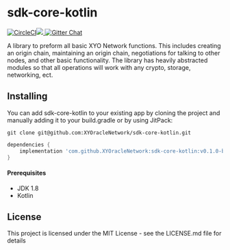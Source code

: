 # sdk-core-kotlin

[![CircleCI](https://circleci.com/gh/XYOracleNetwork/sdk-core-kotlin.svg?style=svg)](https://circleci.com/gh/XYOracleNetwork/sdk-core-kotlin)[![](https://jitpack.io/v/XYOracleNetwork/sdk-core-kotlin.svg)](https://jitpack.io/#XYOracleNetwork/sdk-core-kotlin)<a href="https://gitter.im/XYOracleNetwork/Dev"> <img alt="Gitter Chat" src="https://img.shields.io/gitter/room/XYOracleNetwork/Stardust.svg"></a>

A library to preform all basic XYO Network functions.
This includes creating an origin chain, maintaining an origin chain, negotiations for talking to other nodes, and other basic functionality.
The library has heavily abstracted modules so that all operations will work with any crypto, storage, networking, ect.

## Installing
You can add sdk-core-kotlin to your existing app by cloning the project and manually adding it to your build.gradle or by using JitPack:

```
git clone git@github.com:XYOracleNetwork/sdk-core-kotlin.git
```

```gradle
dependencies {
    implementation 'com.github.XYOracleNetwork:sdk-core-kotlin:v0.1.0-beta'
}
```

#### Prerequisites
* JDK 1.8
* Kotlin

## License
This project is licensed under the MIT License - see the LICENSE.md file for details
